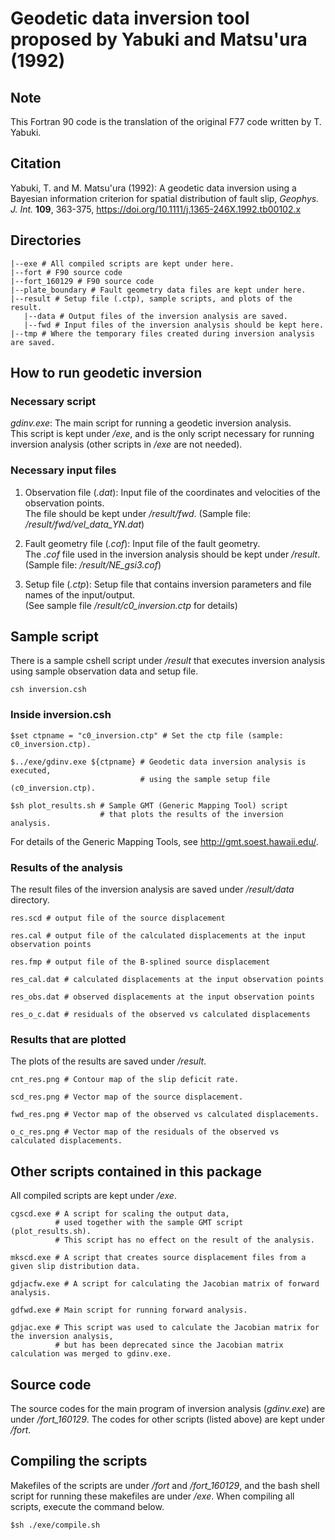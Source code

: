 # Geodetic data inversion tool proposed by Yabuki and Matsu'ura (1992)

## Note

This Fortran 90 code is the translation of the original F77 code written by T. Yabuki. 

## Citation

Yabuki, T. and M. Matsu'ura (1992): A geodetic data inversion using a Bayesian information criterion for spatial distribution of fault slip, *Geophys. J. Int.* **109**, 363-375, <https://doi.org/10.1111/j.1365-246X.1992.tb00102.x>

## Directories

	|--exe # All compiled scripts are kept under here.
	|--fort # F90 source code
	|--fort_160129 # F90 source code
	|--plate_boundary # Fault geometry data files are kept under here.
	|--result # Setup file (.ctp), sample scripts, and plots of the result.
	   |--data # Output files of the inversion analysis are saved.
	   |--fwd # Input files of the inversion analysis should be kept here.
	|--tmp # Where the temporary files created during inversion analysis are saved.

## How to run geodetic inversion

### Necessary script

*gdinv.exe*: The main script for running a geodetic inversion analysis.  
This script is kept under */exe*, and is the only script necessary for running inversion analysis (other scripts in */exe* are not needed).

### Necessary input files

1. Observation file (*.dat*):
Input file of the coordinates and velocities of the observation points.  
The file should be kept under */result/fwd*. (Sample file: */result/fwd/vel_data_YN.dat*)

2. Fault geometry file (*.cof*):
Input file of the fault geometry.  
The *.cof* file used in the inversion analysis should be kept under */result*.
(Sample file: */result/NE_gsi3.cof*)

3. Setup file (*.ctp*):
Setup file that contains inversion parameters and file names of the input/output.  
(See sample file */result/c0_inversion.ctp* for details)

## Sample script

There is a sample cshell script under */result* that executes inversion analysis using sample observation data and setup file.

	csh inversion.csh

### Inside inversion.csh

	$set ctpname = "c0_inversion.ctp" # Set the ctp file (sample: c0_inversion.ctp).

	$../exe/gdinv.exe ${ctpname} # Geodetic data inversion analysis is executed,
	                             # using the sample setup file (c0_inversion.ctp).

	$sh plot_results.sh # Sample GMT (Generic Mapping Tool) script
	                    # that plots the results of the inversion analysis.

For details of the Generic Mapping Tools, see http://gmt.soest.hawaii.edu/.

### Results of the analysis

The result files of the inversion analysis are saved under */result/data* directory.

	res.scd # output file of the source displacement

	res.cal # output file of the calculated displacements at the input observation points

	res.fmp # output file of the B-splined source displacement

	res_cal.dat # calculated displacements at the input observation points

	res_obs.dat # observed displacements at the input observation points

	res_o_c.dat # residuals of the observed vs calculated displacements

### Results that are plotted

The plots of the results are saved under */result*.

	cnt_res.png # Contour map of the slip deficit rate.

	scd_res.png # Vector map of the source displacement.

	fwd_res.png # Vector map of the observed vs calculated displacements.

	o_c_res.png # Vector map of the residuals of the observed vs calculated displacements.

## Other scripts contained in this package

All compiled scripts are kept under */exe*.

	cgscd.exe # A script for scaling the output data,
	          # used together with the sample GMT script (plot_results.sh).
	          # This script has no effect on the result of the analysis.

	mkscd.exe # A script that creates source displacement files from a given slip distribution data.

	gdjacfw.exe # A script for calculating the Jacobian matrix of forward analysis.

	gdfwd.exe # Main script for running forward analysis.

	gdjac.exe # This script was used to calculate the Jacobian matrix for the inversion analysis,
	          # but has been deprecated since the Jacobian matrix calculation was merged to gdinv.exe.

## Source code

The source codes for the main program of inversion analysis (*gdinv.exe*) are under */fort_160129*. The codes for other scripts (listed above) are kept under */fort*.

## Compiling the scripts

Makefiles of the scripts are under */fort* and */fort_160129*, and the bash shell script for running these makefiles are under */exe*. When compiling all scripts, execute the command below.

	$sh ./exe/compile.sh
